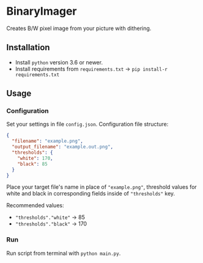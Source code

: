 # BinaryImager

Creates B/W pixel image from your picture with dithering.

## Installation

- Install `python` version 3.6 or newer.
- Install requirements from `requirements.txt` -> `pip install-r requirements.txt`

## Usage

### Configuration

Set your settings in file `config.json`. Configuration file structure:

```json
{
  "filename": "example.png",
  "output_filename": "example.out.png",
  "thresholds": {
    "white": 170,
    "black": 85
  }
}

```

Place your target file's name in place of `"example.png"`, threshold values
for white and black in corresponding fields inside of `"thresholds"` key.

Recommended values:

- `"thresholds"."white"` -> 85
- `"thresholds"."black"` -> 170

### Run

Run script from terminal with `python main.py`.
